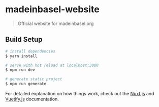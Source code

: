 # madeinbasel-website

> Official website for madeinbasel.org

## Build Setup

``` bash
# install dependencies
$ yarn install

# serve with hot reload at localhost:3000
$ npm run dev

# generate static project
$ npm run generate
```

For detailed explanation on how things work, check out the [Nuxt.js](https://github.com/nuxt/nuxt.js) and [Vuetify.js](https://vuetifyjs.com/) documentation.
